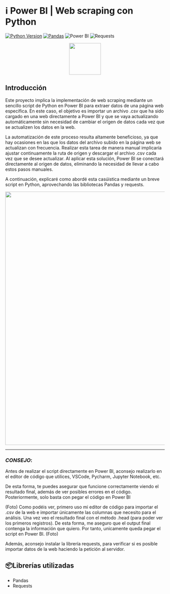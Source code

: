 # ℹ️ Power BI | Web scraping con Python
[![Python Version](https://img.shields.io/badge/python-3.8-blue)](https://www.python.org/downloads/release/python-380/)
[![Pandas](https://img.shields.io/badge/pandas-1.2.0+-yellow)](https://pandas.pydata.org/)
![Power BI](https://img.shields.io/badge/Power%20BI-Transforming%20Data%20into%20Insights-orange?style=flat&logo=power-bi)
![Requests](https://img.shields.io/badge/Requests-v2.26.0-blue)


<div id="header" align="center">
  <img src="https://i.giphy.com/media/v1.Y2lkPTc5MGI3NjExcm1tN3Zsdm81cjVjZTJscmExdmV2eTM3YmlkN2hzZHFhbDA2YXRmdCZlcD12MV9pbnRlcm5hbF9naWZfYnlfaWQmY3Q9cw/Zebztgv7jmkoLe1DoY/giphy.gif" width="100"/>
</div>

## Introducción

Este proyecto implica la implementación de web scraping mediante un sencillo script de Python en Power BI para extraer datos de una página web específica. En este caso, el objetivo es importar un archivo .csv que ha sido cargado en una web directamente a Power BI y que se vaya actualizando automáticamente sin necesidad de cambiar el origen de datos cada vez que se actualizen los datos en la web.

La automatización de este proceso resulta altamente beneficioso, ya que hay ocasiones en las que los datos del archivo subido en la página web se actualizan con frecuencia. Realizar esta tarea de manera manual implicaría ajustar continuamente la ruta de origen y descargar el archivo .csv cada vez que se desee actualizar. Al aplicar esta solución, Power BI se conectará directamente al origen de datos, eliminando la necesidad de llevar a cabo estos pasos manuales.

A continuación, explicaré como abordé esta casúistica mediante un breve script en Python, aprovechando las bibliotecas Pandas y requests.
<div id="header" align="center">
  <img src="https://miro.medium.com/v2/resize:fit:720/format:webp/1*DKnPHPUBOuSV50E6Rq0vyQ.png" width="800"/>
</div>

---

### *CONSEJO*:

Antes de realizar el script directamente en Power BI, aconsejo realizarlo en el editor de código que utilices, VSCode, Pycharm, Jupyter Notebook, etc.

De esta forma, te puedes asegurar que funcione correctamente viendo el resultado final, además de ver posibles errores en el código. Posteriormente, solo basta con pegar el código en Power BI


(Foto)
Como podéis ver, primero uso mi editor de código para importar el .csv de la web e importar únicamente las columnas que necesito para el análisis. Una vez veo el resultado final con el método .head (para poder ver los primeros registros).
De esta forma, me aseguro que el output final contenga la información que quiero. Por tanto, unicamente queda pegar el script en Power BI.
(Foto)

Además, aconsejo instalar la librería requests, para verificar si es posible importar datos de la web haciendo la petición al servidor.

## 📦Librerías utilizadas
- Pandas
- Requests
